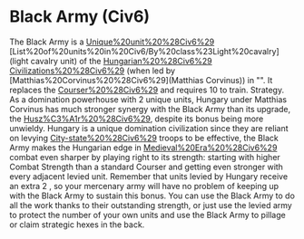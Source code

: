 # Black Army (Civ6)

The Black Army is a [Unique%20unit%20%28Civ6%29](unique) [List%20of%20units%20in%20Civ6/By%20class%23Light%20cavalry](light cavalry unit) of the [Hungarian%20%28Civ6%29](Hungarian) [Civilizations%20%28Civ6%29](civilization) (when led by [Matthias%20Corvinus%20%28Civ6%29](Matthias Corvinus)) in "". It replaces the [Courser%20%28Civ6%29](Courser) and requires 10 to train.
Strategy.
As a domination powerhouse with 2 unique units, Hungary under Matthias Corvinus has much stronger synergy with the Black Army than its upgrade, the [Husz%C3%A1r%20%28Civ6%29](Huszár), despite its bonus being more unwieldy. Hungary is a unique domination civilization since they are reliant on levying [City-state%20%28Civ6%29](city-states') troops to be effective, the Black Army makes the Hungarian edge in [Medieval%20Era%20%28Civ6%29](Medieval-era) combat even sharper by playing right to its strength: starting with higher Combat Strength than a standard Courser and getting even stronger with every adjacent levied unit. Remember that units levied by Hungary receive an extra 2 , so your mercenary army will have no problem of keeping up with the Black Army to sustain this bonus. You can use the Black Army to do all the work thanks to their outstanding strength, or just use the levied army to protect the number of your own units and use the Black Army to pillage or claim strategic hexes in the back.